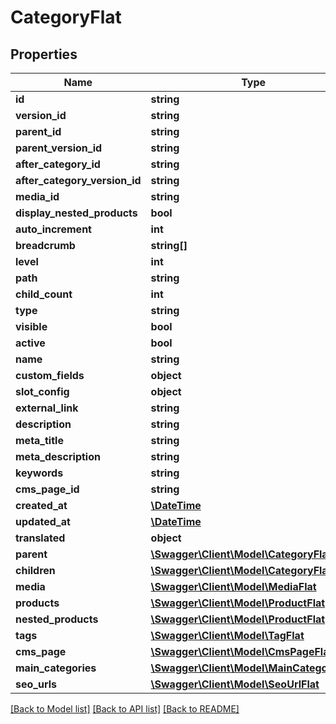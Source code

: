 # CategoryFlat

## Properties
Name | Type | Description | Notes
------------ | ------------- | ------------- | -------------
**id** | **string** |  | [optional] 
**version_id** | **string** |  | [optional] 
**parent_id** | **string** |  | [optional] 
**parent_version_id** | **string** |  | [optional] 
**after_category_id** | **string** |  | [optional] 
**after_category_version_id** | **string** |  | [optional] 
**media_id** | **string** |  | [optional] 
**display_nested_products** | **bool** |  | 
**auto_increment** | **int** |  | [optional] 
**breadcrumb** | **string[]** |  | [optional] 
**level** | **int** |  | [optional] 
**path** | **string** |  | [optional] 
**child_count** | **int** |  | [optional] 
**type** | **string** |  | 
**visible** | **bool** |  | [optional] 
**active** | **bool** |  | [optional] 
**name** | **string** |  | 
**custom_fields** | **object** |  | [optional] 
**slot_config** | **object** |  | [optional] 
**external_link** | **string** |  | [optional] 
**description** | **string** |  | [optional] 
**meta_title** | **string** |  | [optional] 
**meta_description** | **string** |  | [optional] 
**keywords** | **string** |  | [optional] 
**cms_page_id** | **string** |  | [optional] 
**created_at** | [**\DateTime**](\DateTime.md) |  | 
**updated_at** | [**\DateTime**](\DateTime.md) |  | [optional] 
**translated** | **object** |  | [optional] 
**parent** | [**\Swagger\Client\Model\CategoryFlat**](CategoryFlat.md) |  | [optional] 
**children** | [**\Swagger\Client\Model\CategoryFlat**](CategoryFlat.md) |  | [optional] 
**media** | [**\Swagger\Client\Model\MediaFlat**](MediaFlat.md) |  | [optional] 
**products** | [**\Swagger\Client\Model\ProductFlat**](ProductFlat.md) |  | [optional] 
**nested_products** | [**\Swagger\Client\Model\ProductFlat**](ProductFlat.md) |  | [optional] 
**tags** | [**\Swagger\Client\Model\TagFlat**](TagFlat.md) |  | [optional] 
**cms_page** | [**\Swagger\Client\Model\CmsPageFlat**](CmsPageFlat.md) |  | [optional] 
**main_categories** | [**\Swagger\Client\Model\MainCategoryFlat**](MainCategoryFlat.md) |  | [optional] 
**seo_urls** | [**\Swagger\Client\Model\SeoUrlFlat**](SeoUrlFlat.md) |  | [optional] 

[[Back to Model list]](../../README.md#documentation-for-models) [[Back to API list]](../../README.md#documentation-for-api-endpoints) [[Back to README]](../../README.md)


